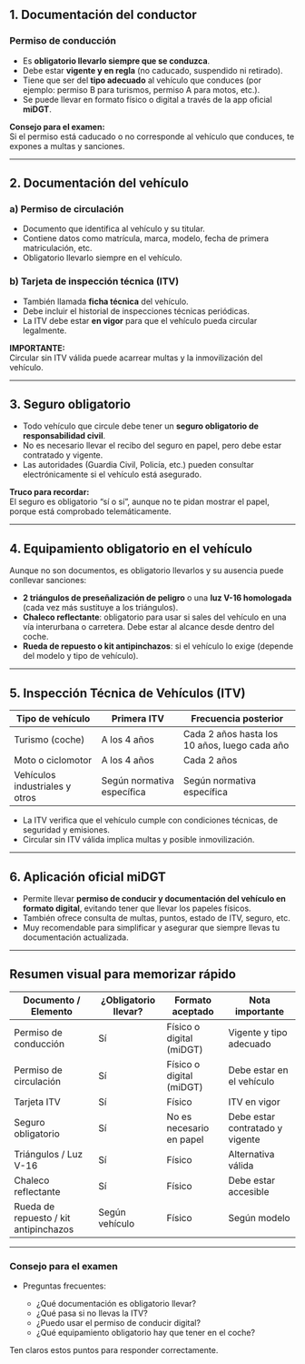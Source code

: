 ## 1. Documentación del conductor

### Permiso de conducción

- Es **obligatorio llevarlo siempre que se conduzca**.
- Debe estar **vigente y en regla** (no caducado, suspendido ni retirado).
- Tiene que ser del **tipo adecuado** al vehículo que conduces (por ejemplo: permiso B para turismos, permiso A para motos, etc.).
- Se puede llevar en formato físico o digital a través de la app oficial **miDGT**.

**Consejo para el examen:**  
Si el permiso está caducado o no corresponde al vehículo que conduces, te expones a multas y sanciones.

---

## 2. Documentación del vehículo

### a) Permiso de circulación

- Documento que identifica al vehículo y su titular.
- Contiene datos como matrícula, marca, modelo, fecha de primera matriculación, etc.
- Obligatorio llevarlo siempre en el vehículo.

### b) Tarjeta de inspección técnica (ITV)

- También llamada **ficha técnica** del vehículo.
- Debe incluir el historial de inspecciones técnicas periódicas.
- La ITV debe estar **en vigor** para que el vehículo pueda circular legalmente.

**IMPORTANTE:**  
Circular sin ITV válida puede acarrear multas y la inmovilización del vehículo.

---

## 3. Seguro obligatorio

- Todo vehículo que circule debe tener un **seguro obligatorio de responsabilidad civil**.
- No es necesario llevar el recibo del seguro en papel, pero debe estar contratado y vigente.
- Las autoridades (Guardia Civil, Policía, etc.) pueden consultar electrónicamente si el vehículo está asegurado.

**Truco para recordar:**  
El seguro es obligatorio “sí o sí”, aunque no te pidan mostrar el papel, porque está comprobado telemáticamente.

---

## 4. Equipamiento obligatorio en el vehículo

Aunque no son documentos, es obligatorio llevarlos y su ausencia puede conllevar sanciones:

- **2 triángulos de preseñalización de peligro** o una **luz V-16 homologada** (cada vez más sustituye a los triángulos).
- **Chaleco reflectante**: obligatorio para usar si sales del vehículo en una vía interurbana o carretera. Debe estar al alcance desde dentro del coche.
- **Rueda de repuesto o kit antipinchazos**: si el vehículo lo exige (depende del modelo y tipo de vehículo).

---

## 5. Inspección Técnica de Vehículos (ITV)

|Tipo de vehículo|Primera ITV|Frecuencia posterior|
|---|---|---|
|Turismo (coche)|A los 4 años|Cada 2 años hasta los 10 años, luego cada año|
|Moto o ciclomotor|A los 4 años|Cada 2 años|
|Vehículos industriales y otros|Según normativa específica|Según normativa específica|

- La ITV verifica que el vehículo cumple con condiciones técnicas, de seguridad y emisiones.
- Circular sin ITV válida implica multas y posible inmovilización.

---

## 6. Aplicación oficial miDGT

- Permite llevar **permiso de conducir y documentación del vehículo en formato digital**, evitando tener que llevar los papeles físicos.
- También ofrece consulta de multas, puntos, estado de ITV, seguro, etc.
- Muy recomendable para simplificar y asegurar que siempre llevas tu documentación actualizada.

---

## Resumen visual para memorizar rápido

|Documento / Elemento|¿Obligatorio llevar?|Formato aceptado|Nota importante|
|---|---|---|---|
|Permiso de conducción|Sí|Físico o digital (miDGT)|Vigente y tipo adecuado|
|Permiso de circulación|Sí|Físico o digital (miDGT)|Debe estar en el vehículo|
|Tarjeta ITV|Sí|Físico|ITV en vigor|
|Seguro obligatorio|Sí|No es necesario en papel|Debe estar contratado y vigente|
|Triángulos / Luz V-16|Sí|Físico|Alternativa válida|
|Chaleco reflectante|Sí|Físico|Debe estar accesible|
|Rueda de repuesto / kit antipinchazos|Según vehículo|Físico|Según modelo|

---

### Consejo para el examen

- Preguntas frecuentes:
    
    - ¿Qué documentación es obligatorio llevar?
    - ¿Qué pasa si no llevas la ITV?
    - ¿Puedo usar el permiso de conducir digital?
    - ¿Qué equipamiento obligatorio hay que tener en el coche?
    

Ten claros estos puntos para responder correctamente.